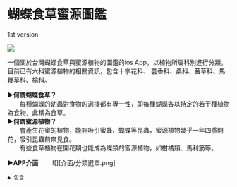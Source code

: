 # 蝴蝶食草蜜源圖鑑
1st version

<img src=https://www.ncnu.edu.tw/ncnuweb/units/share/全校共用/web_material/images/banner/banner_2.gif>

一個關於台灣蝴蝶食草與蜜源植物的圖鑑的ios App，以植物所屬科別進行分類，目前已有六科蜜源植物的相關資訊，包含十字花科、
芸香科、桑科、茜草科、馬鞭草科、榆科。

**▶何謂蝴蝶食草？**  
　　每種蝴蝶的幼蟲對食物的選擇都有專一性，即每種蝴蝶各以特定的若干種植物為食物，此稱為食草。  
**▶何謂蜜源植物？**  
　　會產生花蜜的植物，能夠吸引蜜蜂、蝴蝶等昆蟲，蜜源植物幾乎一年四季開花，吸引昆蟲前來覓食。  
　　有些食草植物在開花期也能成為蝶類的蜜源植物，如柑橘類、馬利筋等。  

**▶APP介面**
　　![][介面/分類選單.png]
  
    ◆ 包含
